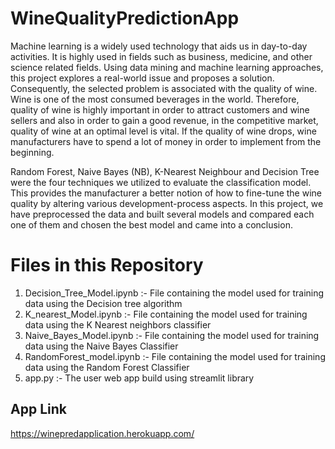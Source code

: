 # WineQualityPredictionApp

   Machine learning is a widely used technology that aids us in day-to-day activities.  It is highly used in fields such as business, medicine, and other science related fields. Using data mining and machine learning approaches, this project explores a real-world issue and proposes a solution. Consequently, the selected problem is associated with the quality of wine.
Wine is one of the most consumed beverages in the world. Therefore, quality of wine is highly important in order to attract customers and wine sellers and also in order to gain a good revenue, in the competitive market, quality of wine at an optimal level is vital. If the quality of wine drops, wine manufacturers have to spend a lot of money in order to implement from the beginning. 

 Random Forest, Naive Bayes (NB), K-Nearest Neighbour and Decision Tree were the four techniques we utilized to evaluate the classification model. This provides the manufacturer a better notion of how to fine-tune the wine quality by altering various development-process aspects.
In this project, we have preprocessed the data and built several models and compared each one of them and chosen the best model and came into a conclusion.


# Files in this Repository

1. Decision_Tree_Model.ipynb :- File containing the model used for training data using the Decision tree algorithm 
2. K_nearest_Model.ipynb :- File containing the model used for training data using the K Nearest neighbors classifier 
3. Naive_Bayes_Model.ipynb :- File containing the model used for training data using the Naive Bayes Classifier 
4. RandomForest_model.ipynb :- File containing the model used for training data using the Random Forest Classifier
5. app.py :- The user web app build using streamlit library

## App Link

https://winepredapplication.herokuapp.com/
